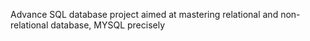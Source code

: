 Advance SQL database project aimed at mastering relational and non-relational database, MYSQL precisely
